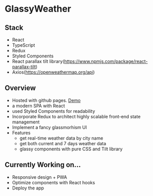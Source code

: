 # GlassyWeather

## Stack
- React
- TypeScript
- Redux
- Styled Components
- React parallax tilt library(https://www.npmjs.com/package/react-parallax-tilt)
- Axios(https://openweathermap.org/api)

## Overview
- Hosted with github pages. [Demo](https://chj2788.github.io/glassyweather/)
- a modern SPA with React
- used Styled Components for readability
- Incorporate Redux to architect highly scalable front-end state management
- Implement a fancy glassmorhism UI
- Features
  - get real-time weather data by city name
  - get both current and 7 days weather data
  - glassy components with pure CSS and Tilt library

## Currently Working on...
- Responsive design + PWA
- Optimize components with React hooks
- Deploy the app
